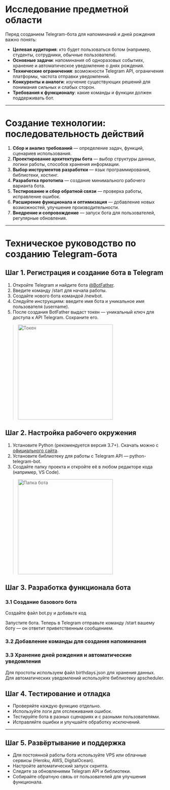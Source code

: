 # Исследование предметной области

Перед созданием Telegram-бота для напоминаний и дней рождения важно понять:

- **Целевая аудитория**: кто будет пользоваться ботом (например, студенты, сотрудники, обычные пользователи).
- **Основные задачи**: напоминания об одноразовых событиях, хранение и автоматическое уведомление о днях рождения.
- **Технические ограничения**: возможности Telegram API, ограничения платформы, частота отправки уведомлений.
- **Конкуренты и аналоги**: изучение существующих решений для понимания сильных и слабых сторон.
- **Требования к функционалу**: какие команды и функции должен поддерживать бот.

---

# Создание технологии: последовательность действий

1. **Сбор и анализ требований** — определение задач, функций, сценариев использования.
2. **Проектирование архитектуры бота** — выбор структуры данных, логики работы, способов хранения информации.
3. **Выбор инструментов разработки** — язык программирования, библиотеки, хостинг.
4. **Разработка прототипа** — создание минимального рабочего варианта бота.
5. **Тестирование и сбор обратной связи** — проверка работы, исправление ошибок.
6. **Расширение функционала и оптимизация** — добавление новых возможностей, улучшение производительности.
7. **Внедрение и сопровождение** — запуск бота для пользователей, регулярные обновления.

---

# Техническое руководство по созданию Telegram-бота

## Шаг 1. Регистрация и создание бота в Telegram

1. Откройте Telegram и найдите бота [@BotFather](https://t.me/BotFather).
2. Введите команду /start для начала работы.
3. Создайте нового бота командой /newbot.
4. Следуйте инструкциям: введите имя бота и уникальное имя пользователя (username).
5. После создания BotFather выдаст токен — уникальный ключ для доступа к API Telegram. Сохраните его.

> <img src="![токен](C:\Users\User\Desktop\учёба\2 семестр\проектная практика\скрины\токен.png)" alt="Токен" width="300px">

## Шаг 2. Настройка рабочего окружения

1. Установите Python (рекомендуется версия 3.7+). Скачать можно с [официального сайта](https://www.python.org/downloads/).
2. Установите библиотеку для работы с Telegram API — python-telegram-bot.
3. Создайте папку проекта и откройте её в любом редакторе кода (например, VS Code).

> <img src="![папка бота](C:\Users\User\Desktop\учёба\2 семестр\проектная практика\скрины\папка бота.png)" alt="Папка бота" width="300px">

## Шаг 3. Разработка функционала бота

### 3.1 Создание базового бота

Создайте файл bot.py и добавьте код

Запустите бота. Теперь в Telegram отправьте команду /start вашему боту — он ответит приветственным сообщением.

### 3.2 Добавление команды для создания напоминания

### 3.3 Хранение дней рождения и автоматические уведомления

Для простоты используем файл birthdays.json для хранения данных. Для автоматических уведомлений используйте библиотеку apscheduler.

## Шаг 4. Тестирование и отладка

- Проверяйте каждую функцию отдельно.
- Используйте логи для отслеживания ошибок.
- Тестируйте бота в разных сценариях и с разными пользователями.
- Исправляйте ошибки и улучшайте обработку исключений.

---

## Шаг 5. Развёртывание и поддержка

- Для постоянной работы бота используйте VPS или облачные сервисы (Heroku, AWS, DigitalOcean).
- Настройте автоматический запуск скрипта.
- Следите за обновлениями Telegram API и библиотеки.
- Собирайте обратную связь от пользователей для улучшения функционала.
